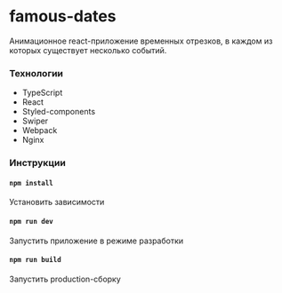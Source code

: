 # famous-dates
Анимационное react-приложение временных отрезков, в каждом из которых существует несколько событий. 

### Технологии
- TypeScript
- React
- Styled-components
- Swiper
- Webpack
- Nginx

### Инструкции
#### `npm install` 
Установить зависимости
#### `npm run dev`
Запустить приложение в режиме разработки
#### `npm run build`
Запустить production-сборку
